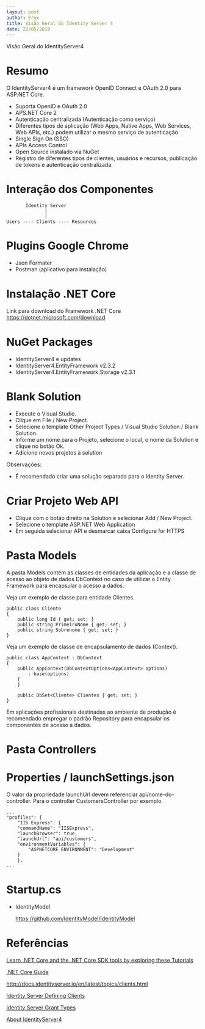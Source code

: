 ```yaml
---
layout: post
author: Eryx
title: Visão Geral do Identity Server 4
date: 22/05/2019
---
```


Visão Geral do IdentityServer4

# Resumo

O IdentityServer4 é um framework OpenID Connect e OAuth 2.0 para ASP.NET Core.

* Suporta OpenID e OAuth 2.0
* APS.NET Core 2
* Autenticação centralizada (Autenticação como serviço)
* Diferentes tipos de aplicação (Web Apps, Native Apps, Web Services, Web APIs, etc.) podem utilizar o mesmo serviço de autenticação
* Single Sign On (SSO)
* APIs Access Control
* Open Source instalado via NuGet 
* Registro de diferentes tipos de clientes, usuários e recursos, publicação de tokens e autenticação centralizada.

# Interação dos Componentes

           Identity Server
                  |
                  |
    Users ---- Clients ---- Resources

# Plugins Google Chrome 

* Json Formater
* Postman (aplicativo para instalação)

# Instalação .NET Core 

Link para download do Framework .NET Core
https://dotnet.microsoft.com/download

# NuGet Packages

* IdentityServer4 e updates
* IdentityServer4.EntityFramework v2.3.2
* IdentityServer4.EntityFramework.Storage v2.3.1

# Blank Solution

* Execute o Visual Studio.
* Clique em File / New Project.
* Selecione o template Other Project Types / Visual Studio Solution / Blank Solution.
* Informe um nome para o Projeto, selecione o local, o nome da Solution e clique no botão Ok.
* Adicione novos projetos à solution

Observações:

* É recomendado criar uma solução separada para o Identity Server.

# Criar Projeto Web API

* Clique com o botão direito na Solution e selecionar Add / New Project.
* Selecione o template ASP.NET Web Application
* Em seguida selecionar API e desmarcar caixa Configure for HTTPS

# Pasta Models

A pasta Models contém as classes de entidades da aplicação e a classe de acesso ao objeto de dados DbContext no caso de utilizar o Entity Framework para encapsular o acesso a dados.

Veja um exemplo de classe para entidade Clientes.

    public class Cliente 
    {
        public long Id { get; set; }
        public string PrimeiroNome { get; set; }
        public string Sobrenome { get; set; }
    }

Veja um exemplo de classe de encapsulamento de dados (Context).

    public class AppContext : DbContext
    {
        public AppContext(DbContextOptions<AppContext> options)
            : base(options)
        {
        }

        public DbSet<Cliente> Clientes { get; set; }
    }

Em aplicações profissionais destinadas ao ambiente de produção é recomendado empregar o padrão Repository para encapsular os componentes de acesso a dados.

# Pasta Controllers


# Properties / launchSettings.json

O valor da propriedade launchUrl devem referenciar api/nome-do-controller. Para o controller CustomersController por exemplo.

    ...
    "profiles": {
        "IIS Express": {
        "commandName": "IISExpress",
        "launchBrowser": true,
        "launchUrl": "api/customers",
        "environmentVariables": {
            "ASPNETCORE_ENVIRONMENT": "Development"
        }
        },
    ...


# Startup.cs


* IdentityModel

    https://github.com/IdentityModel/IdentityModel



# Referências

[Learn .NET Core and the .NET Core SDK tools by exploring these Tutorials](https://docs.microsoft.com/pt-br/dotnet/core/tutorials/)

[.NET Core Guide](https://docs.microsoft.com/pt-br/dotnet/core/)

http://docs.identityserver.io/en/latest/topics/clients.html

[Identity Server Defining Clients](http://docs.identityserver.io/en/latest/topics/clients.html)

[Identity Server Grant Types](http://docs.identityserver.io/en/latest/topics/grant_types.html)

[About IdentityServer4](https://github.com/IdentityServer/IdentityServer4)


